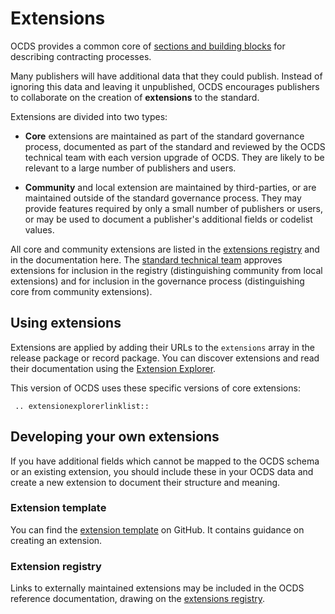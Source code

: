 # Extensions

OCDS provides a common core of [sections and building blocks](../getting_started/building_blocks.md) for describing contracting processes. 

Many publishers will have additional data that they could publish. Instead of ignoring this data and leaving it unpublished, OCDS encourages publishers to collaborate on the creation of **extensions** to the standard. 

Extensions are divided into two types:

* **Core** extensions are maintained as part of the standard governance process, documented as part of the standard and reviewed by the OCDS technical team with each version upgrade of OCDS. They are likely to be relevant to a large number of publishers and users.

* **Community** and local extension are maintained by third-parties, or are maintained outside of the standard governance process. They may provide features required by only a small number of publishers or users, or may be used to document a publisher's additional fields or codelist values.

All core and community extensions are listed in the [extensions registry](https://github.com/open-contracting/extension_registry) and in the documentation here. The [standard technical team](../support/governance.md) approves extensions for inclusion in the registry (distinguishing community from local extensions) and for inclusion in the governance process (distinguishing core from community extensions).

## Using extensions

Extensions are applied by adding their URLs to the `extensions` array in the release package or record package. You can discover extensions and read their documentation using the [Extension Explorer](https://extensions.open-contracting.org/en/).

This version of OCDS uses these specific versions of core extensions:

```eval_rst
 .. extensionexplorerlinklist::

```

## Developing your own extensions

If you have additional fields which cannot be mapped to the OCDS schema or an existing extension, you should include these in your OCDS data and create a new extension to document their structure and meaning.

### Extension template

You can find the [extension template](https://github.com/open-contracting/standard_extension_template) on GitHub. It contains guidance on creating an extension.

### Extension registry

Links to externally maintained extensions may be included in the OCDS reference documentation, drawing on the [extensions registry](https://github.com/open-contracting/extension_registry).
